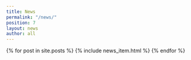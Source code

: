 ```yaml
---
title: News
permalink: "/news/"
position: 7
layout: news
author: all
---
```


{% for post in site.posts %}
  {% include news_item.html %}
{% endfor %}
